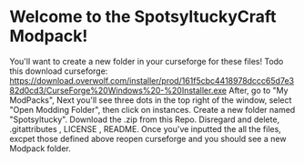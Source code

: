 # Welcome to the SpotsyltuckyCraft Modpack!
You'll want to create a new folder in your curseforge for these files!
Todo this download curseforge: https://download.overwolf.com/installer/prod/161f5cbc4418978dccc65d7e382d0cd3/CurseForge%20Windows%20-%20Installer.exe
After, go to "My ModPacks", Next you'll see three dots in the top right of the window, select "Open Modding Folder", then click on instances.
Create a new folder named "Spotsyltucky".
Download the .zip from this Repo.
Disregard and delete, .gitattributes , LICENSE , README.
Once you've inputted the all the files, excpet those defined above reopen curseforge and you should see a new Modpack folder.
